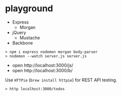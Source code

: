 # playground

- Express
  - Morgan
- jQuery
  - Mustache
- Backbone

```
> npm i express nodemon morgan body-parser
> nodemon --watch server.js server.js
```
- open http://localhost:3000/js/
- open http://localhost:3000/b/

Use `HTTPie` (`brew install httpie`) for REST API testing.
```
> http localhost:3000/todos
```
